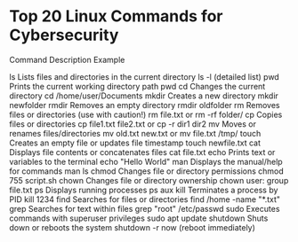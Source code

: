 # Top 20 Linux Commands for Cybersecurity

Command	Description	Example


ls         	Lists files and directories in the current directory	            ls -l (detailed list)
pwd	        Prints the current working directory path	                         pwd
cd	        Changes the current directory	                                    cd /home/user/Documents
mkdir     	Creates a new directory                                          	mkdir newfolder
rmdir     	Removes an empty directory	                                       rmdir oldfolder
rm	        Removes files or directories (use with caution!)	                 rm file.txt or rm -rf folder/
cp	        Copies files or directories                                       	cp file1.txt file2.txt   or       cp -r dir1 dir2
mv        	Moves or renames files/directories                                	mv old.txt new.txt or mv file.txt /tmp/
touch    	 Creates an empty file or updates file timestamp                    	touch newfile.txt
cat       	Displays file contents or concatenates files                       	cat file.txt
echo	      Prints text or variables to the terminal                          	echo "Hello World"
man       	Displays the manual/help for commands                             	man ls
chmod     	Changes file or directory permissions                             	chmod 755 script.sh
chown     	Changes file or directory ownership	chown user:                     group file.txt
ps	        Displays running processes	                                        ps aux
kill      	Terminates a process by PID                                       	kill 1234
find      	Searches for files or directories	                                  find /home -name "*.txt"
grep	      Searches for text within files	                                    grep "root" /etc/passwd
sudo	      Executes commands with superuser privileges	                        sudo apt update
shutdown	Shuts down or reboots the system	                                    shutdown -r now (reboot immediately)
